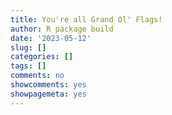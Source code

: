 ```yaml
---
title: You're all Grand Ol' Flags!
author: R package build
date: '2023-05-12'
slug: []
categories: []
tags: []
comments: no
showcomments: yes
showpagemeta: yes
---
```


